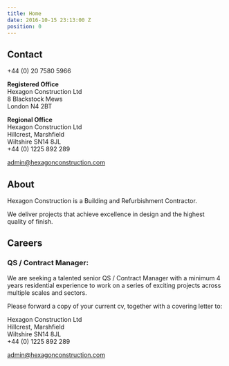 ```yaml
---
title: Home
date: 2016-10-15 23:13:00 Z
position: 0
---
```


## Contact

+44 (0) 20 7580 5966

**Registered Office**<br/>
Hexagon Construction Ltd<br/>
8 Blackstock Mews <br/>
London N4 2BT<br/>

**Regional Office**<br/>
Hexagon Construction Ltd<br/>
Hillcrest, Marshfield <br/>
Wiltshire SN14 8JL<br/>
+44 (0) 1225 892 289

[admin@hexagonconstruction.com](mailto:admin@hexagonconstruction.com)

## About

Hexagon Construction is a Building and Refurbishment Contractor.

We deliver projects that achieve excellence in design and the highest quality of finish.

## Careers

### QS / Contract Manager:
We are seeking a talented senior QS / Contract Manager with a minimum 4 years residential experience to work on a series of exciting projects across multiple scales and sectors.

Please forward a copy of your current cv, together with a covering letter to:

Hexagon Construction Ltd<br/>
Hillcrest, Marshfield <br/>
Wiltshire SN14 8JL<br/>
+44 (0) 1225 892 289

[admin@hexagonconstruction.com](mailto:admin@hexagonconstruction.com)
